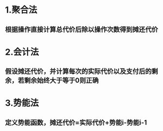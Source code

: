 # 1.聚合法
## 根据操作直接计算总代价后除以操作次数得到摊还代价
# 2.会计法
## 假设摊还代价，并计算每次的实际代价以及支付后的剩余，若剩余始终大于等于0则正确
# 3.势能法
## 定义势能函数，摊还代价=实际代价+势能i-势能i-1
<!--stackedit_data:
eyJoaXN0b3J5IjpbLTk1NzY3MDE3OSwtODk2MjE1NzUxXX0=
-->